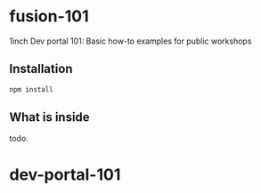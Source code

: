 # fusion-101
1inch Dev portal 101: Basic how-to examples for public workshops

## Installation 

```bash
npm install

```


## What is inside

todo.
# dev-portal-101
